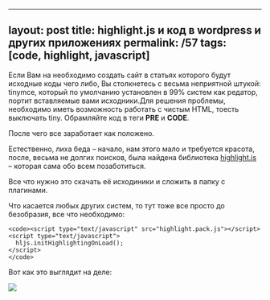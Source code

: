 ---
layout: post
title: highlight.js и код в wordpress и других приложениях
permalink: /57
tags: [code, highlight, javascript]
----

Если Вам на необходимо создать сайт в статьях которого будут исходные коды
чего либо, Вы столкнетесь с весьма неприятной штукой: tinymce, который по
умолчанию установлен в 99% систем как редатор, портит вставляемые вами
исходники.Для решения проблемы, необходимо иметь возможность работать с чистым
HTML, тоесть выключать tiny. Обрамляйте код в теги **PRE** и **CODE**.


После чего все заработает как положено.


Естественно, лиха беда – начало, нам этого мало и требуется красота, после,
весьма не долгих поисков, была найдена библиотека
[highlight.js](http://softwaremaniacs.org/soft/highlight/) – которая сама обо
всем позаботиться.


Все что нужно это скачать её исходиники и сложить в папку с плагинами.


Что касается любых других систем, то тут тоже все просто до безобразия, все
что необходимо:

    
    <code><script type="text/javascript" src="highlight.pack.js"></script>
    <script type="text/javascript">
      hljs.initHighlightingOnLoad();
    </script>
    </code>


Вот как это выглядит на деле:


![](http://mac-blog.org.ua/wp-content/uploads/highlight_screen.png)

